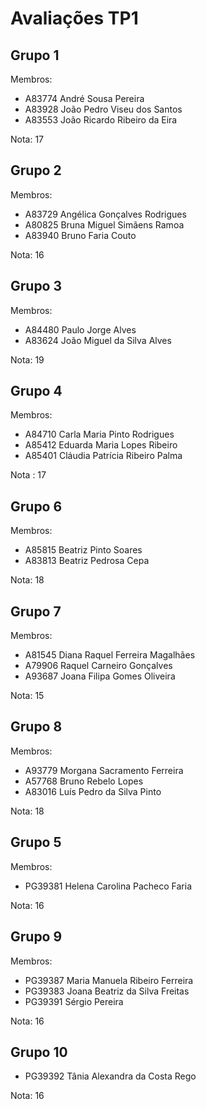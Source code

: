 # Avaliações TP1

## Grupo 1

Membros:
- A83774 André Sousa Pereira
- A83928 João Pedro Viseu dos Santos
- A83553 João Ricardo Ribeiro da Eira

Nota: 17



## Grupo 2

Membros:
- A83729 Angélica Gonçalves Rodrigues
- A80825 Bruna Miguel Simãens Ramoa
- A83940 Bruno Faria Couto

Nota: 16


## Grupo 3

Membros:
- A84480 Paulo Jorge Alves
- A83624 João Miguel da Silva Alves

Nota: 19

## Grupo 4

Membros:
- A84710 Carla Maria Pinto Rodrigues
- A85412 Eduarda Maria Lopes Ribeiro
- A85401 Cláudia Patrícia Ribeiro Palma

Nota : 17

## Grupo 6

Membros:
- A85815 Beatriz Pinto Soares
- A83813 Beatriz Pedrosa Cepa

Nota: 18


## Grupo 7

Membros:
- A81545 Diana Raquel Ferreira Magalhães
- A79906 Raquel Carneiro Gonçalves
- A93687 Joana Filipa Gomes Oliveira

Nota: 15


## Grupo 8

Membros:
- A93779 Morgana Sacramento Ferreira
- A57768 Bruno Rebelo Lopes
- A83016 Luís Pedro da Silva Pinto

Nota: 18




## Grupo 5

Membros:
- PG39381 Helena Carolina Pacheco Faria 

Nota: 16


## Grupo 9

Membros:
- PG39387 Maria Manuela Ribeiro Ferreira
- PG39383 Joana Beatriz da Silva Freitas
- PG39391 Sérgio Pereira

Nota: 16


## Grupo 10

- PG39392 Tânia Alexandra da Costa Rego

Nota: 16

